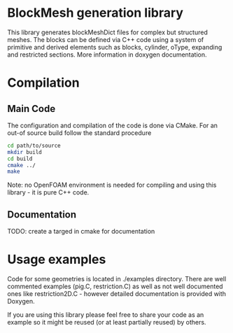# BlockMesh generation library

This library generates blockMeshDict files for complex but structured meshes.
The blocks can be defined via C++ code using a system of primitive and derived
elements such as blocks, cylinder, oType, expanding and restricted sections.
More information in doxygen documentation.

# Compilation 

## Main Code

The configuration and compilation of the code is done via CMake. For an out-of
source build follow the standard procedure

```bash
cd path/to/source
mkdir build
cd build
cmake ../
make
```

Note: no OpenFOAM environment is needed for compiling and using this library - 
it is pure C++ code.

## Documentation

TODO: create a targed in cmake for documentation

# Usage examples

Code for some geometries is located in ./examples directory. There are well
commented examples (pig.C, restriction.C) as well as not well documented ones
like restriction2D.C - however detailed documentation is provided with Doxygen.

If you are using this library please feel free to share your code as an example
so it might be reused (or at least partially reused) by others.